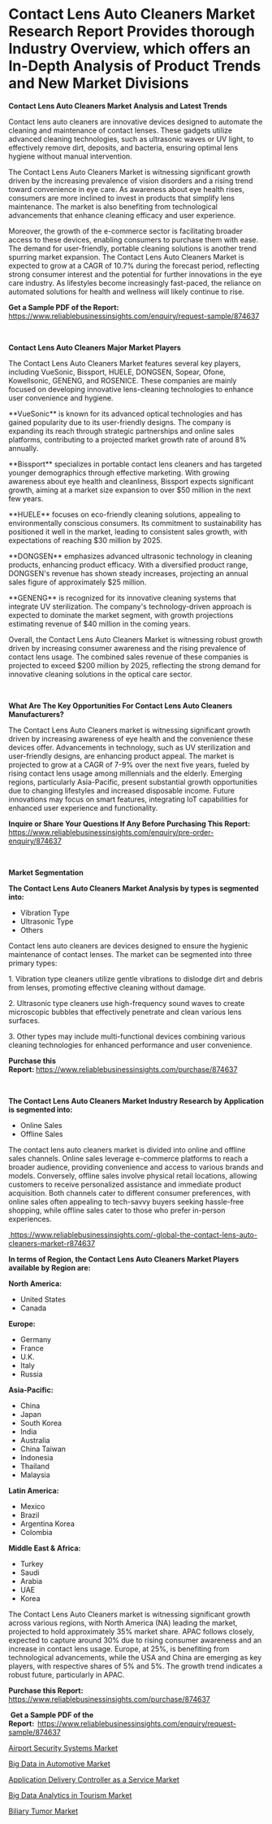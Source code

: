 <p><h1>Contact Lens Auto Cleaners Market Research Report Provides thorough Industry Overview, which offers an In-Depth Analysis of Product Trends and New Market Divisions</h1></p><p><strong>Contact Lens Auto Cleaners Market Analysis and Latest Trends</strong></p>
<p><p>Contact lens auto cleaners are innovative devices designed to automate the cleaning and maintenance of contact lenses. These gadgets utilize advanced cleaning technologies, such as ultrasonic waves or UV light, to effectively remove dirt, deposits, and bacteria, ensuring optimal lens hygiene without manual intervention. </p><p>The Contact Lens Auto Cleaners Market is witnessing significant growth driven by the increasing prevalence of vision disorders and a rising trend toward convenience in eye care. As awareness about eye health rises, consumers are more inclined to invest in products that simplify lens maintenance. The market is also benefiting from technological advancements that enhance cleaning efficacy and user experience. </p><p>Moreover, the growth of the e-commerce sector is facilitating broader access to these devices, enabling consumers to purchase them with ease. The demand for user-friendly, portable cleaning solutions is another trend spurring market expansion. The Contact Lens Auto Cleaners Market is expected to grow at a CAGR of 10.7% during the forecast period, reflecting strong consumer interest and the potential for further innovations in the eye care industry. As lifestyles become increasingly fast-paced, the reliance on automated solutions for health and wellness will likely continue to rise.</p></p>
<p><strong>Get a Sample PDF of the Report:&nbsp;</strong> <a href="https://www.reliablebusinessinsights.com/enquiry/request-sample/874637">https://www.reliablebusinessinsights.com/enquiry/request-sample/874637</a></p>
<p>&nbsp;</p>
<p><strong>Contact Lens Auto Cleaners Major Market Players</strong></p>
<p><p>The Contact Lens Auto Cleaners Market features several key players, including VueSonic, Bissport, HUELE, DONGSEN, Sopear, Ofone, Kowellsonic, GENENG, and ROSENICE. These companies are mainly focused on developing innovative lens-cleaning technologies to enhance user convenience and hygiene.</p><p>**VueSonic** is known for its advanced optical technologies and has gained popularity due to its user-friendly designs. The company is expanding its reach through strategic partnerships and online sales platforms, contributing to a projected market growth rate of around 8% annually.</p><p>**Bissport** specializes in portable contact lens cleaners and has targeted younger demographics through effective marketing. With growing awareness about eye health and cleanliness, Bissport expects significant growth, aiming at a market size expansion to over $50 million in the next few years.</p><p>**HUELE** focuses on eco-friendly cleaning solutions, appealing to environmentally conscious consumers. Its commitment to sustainability has positioned it well in the market, leading to consistent sales growth, with expectations of reaching $30 million by 2025.</p><p>**DONGSEN** emphasizes advanced ultrasonic technology in cleaning products, enhancing product efficacy. With a diversified product range, DONGSEN's revenue has shown steady increases, projecting an annual sales figure of approximately $25 million.</p><p>**GENENG** is recognized for its innovative cleaning systems that integrate UV sterilization. The company's technology-driven approach is expected to dominate the market segment, with growth projections estimating revenue of $40 million in the coming years.</p><p>Overall, the Contact Lens Auto Cleaners Market is witnessing robust growth driven by increasing consumer awareness and the rising prevalence of contact lens usage. The combined sales revenue of these companies is projected to exceed $200 million by 2025, reflecting the strong demand for innovative cleaning solutions in the optical care sector.</p></p>
<p>&nbsp;</p>
<p><strong>What Are The Key Opportunities For Contact Lens Auto Cleaners Manufacturers?</strong></p>
<p><p>The Contact Lens Auto Cleaners market is witnessing significant growth driven by increasing awareness of eye health and the convenience these devices offer. Advancements in technology, such as UV sterilization and user-friendly designs, are enhancing product appeal. The market is projected to grow at a CAGR of 7-9% over the next five years, fueled by rising contact lens usage among millennials and the elderly. Emerging regions, particularly Asia-Pacific, present substantial growth opportunities due to changing lifestyles and increased disposable income. Future innovations may focus on smart features, integrating IoT capabilities for enhanced user experience and functionality.</p></p>
<p><strong>Inquire or Share Your Questions If Any Before Purchasing This Report:</strong> <a href="https://www.reliablebusinessinsights.com/enquiry/pre-order-enquiry/874637">https://www.reliablebusinessinsights.com/enquiry/pre-order-enquiry/874637</a></p>
<p>&nbsp;</p>
<p><strong>Market Segmentation</strong></p>
<p><strong>The Contact Lens Auto Cleaners Market Analysis by types is segmented into:</strong></p>
<p><ul><li>Vibration Type</li><li>Ultrasonic Type</li><li>Others</li></ul></p>
<p><p>Contact lens auto cleaners are devices designed to ensure the hygienic maintenance of contact lenses. The market can be segmented into three primary types: </p><p>1. Vibration type cleaners utilize gentle vibrations to dislodge dirt and debris from lenses, promoting effective cleaning without damage.</p><p>2. Ultrasonic type cleaners use high-frequency sound waves to create microscopic bubbles that effectively penetrate and clean various lens surfaces.</p><p>3. Other types may include multi-functional devices combining various cleaning technologies for enhanced performance and user convenience.</p></p>
<p><strong>Purchase this Report:&nbsp;</strong><a href="https://www.reliablebusinessinsights.com/purchase/874637">https://www.reliablebusinessinsights.com/purchase/874637</a></p>
<p>&nbsp;</p>
<p><strong>The Contact Lens Auto Cleaners Market Industry Research by Application is segmented into:</strong></p>
<p><ul><li>Online Sales</li><li>Offline Sales</li></ul></p>
<p><p>The contact lens auto cleaners market is divided into online and offline sales channels. Online sales leverage e-commerce platforms to reach a broader audience, providing convenience and access to various brands and models. Conversely, offline sales involve physical retail locations, allowing customers to receive personalized assistance and immediate product acquisition. Both channels cater to different consumer preferences, with online sales often appealing to tech-savvy buyers seeking hassle-free shopping, while offline sales cater to those who prefer in-person experiences.</p></p>
<p><a href="https://www.reliablebusinessinsights.com/-global-the-contact-lens-auto-cleaners-market-r874637">&nbsp;https://www.reliablebusinessinsights.com/-global-the-contact-lens-auto-cleaners-market-r874637</a></p>
<p><strong>In terms of Region, the Contact Lens Auto Cleaners Market Players available by Region are:</strong></p>
<p>
    <p> <strong> North America: </strong>
        <ul>
            <li>United States</li>
            <li>Canada</li>
        </ul>
        </p> 
    <p> <strong> Europe: </strong>
        <ul>
            <li>Germany</li>
            <li>France</li>
            <li>U.K.</li>
            <li>Italy</li>
            <li>Russia</li>
        </ul>
        </p> 
    <p> <strong> Asia-Pacific: </strong>
        <ul>
            <li>China</li>
            <li>Japan</li>
            <li>South Korea</li>
            <li>India</li>
            <li>Australia</li>
            <li>China Taiwan</li>
            <li>Indonesia</li>
            <li>Thailand</li>
            <li>Malaysia</li>
        </ul>
        </p> 
    <p> <strong> Latin America: </strong>
        <ul>
            <li>Mexico</li>
            <li>Brazil</li>
            <li>Argentina Korea</li>
            <li>Colombia</li>
        </ul>
        </p> 
    <p> <strong> Middle East & Africa: </strong>
        <ul>
            <li>Turkey</li>
            <li>Saudi</li>
            <li>Arabia</li>
            <li>UAE</li>
            <li>Korea</li>
        </ul>
    </p>
    </p>
<p><p>The Contact Lens Auto Cleaners market is witnessing significant growth across various regions, with North America (NA) leading the market, projected to hold approximately 35% market share. APAC follows closely, expected to capture around 30% due to rising consumer awareness and an increase in contact lens usage. Europe, at 25%, is benefiting from technological advancements, while the USA and China are emerging as key players, with respective shares of 5% and 5%. The growth trend indicates a robust future, particularly in APAC.</p></p>
<p><strong>Purchase this Report: </strong><a href="https://www.reliablebusinessinsights.com/purchase/874637">https://www.reliablebusinessinsights.com/purchase/874637</a></p>
<p>&nbsp;<strong>Get a Sample PDF of the Report:&nbsp;&nbsp;</strong><a href="https://www.reliablebusinessinsights.com/enquiry/request-sample/874637">https://www.reliablebusinessinsights.com/enquiry/request-sample/874637</a></p>
<p><strong></strong></p>
<p><p><a href="https://www.linkedin.com/pulse/booming-airport-security-systems-market-sector-analysis-ca95f?trackingId=63nPfg16Q5S0GlalcScYsg%3D%3D">Airport Security Systems Market</a></p><p><a href="https://www.linkedin.com/pulse/global-big-data-automotive-market-opportunities-challenges2024-xaknc?trackingId=7Lh8GTHIT9mbpcUEGJ5Xag%3D%3D">Big Data in Automotive Market</a></p><p><a href="https://www.linkedin.com/pulse/global-application-delivery-controller-service-industry-types-5xeuf?trackingId=0V%2FCqismTt%2Bd5NbF1M49TA%3D%3D">Application Delivery Controller as a Service Market</a></p><p><a href="https://www.linkedin.com/pulse/pioneering-growth-analyzing-global-big-data-analytics-tourism-wlf4f?trackingId=GqzQj5U3T2iv%2FurbEwhUkQ%3D%3D">Big Data Analytics in Tourism Market</a></p><p><a href="https://www.linkedin.com/pulse/navigating-global-biliary-tumor-market-landscape-trends-forecasts-vkq1c?trackingId=SVxt%2FxFVR6Wn14pvKlYeGg%3D%3D">Biliary Tumor Market</a></p></p>